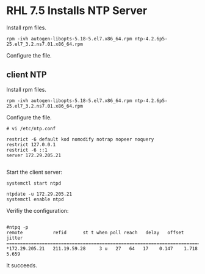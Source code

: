 

# RHL 7.5 Installs NTP Server

Install rpm files.
```
rpm -ivh autogen-libopts-5.18-5.el7.x86_64.rpm ntp-4.2.6p5-25.el7_3.2.ns7.01.x86_64.rpm

```

Configure the file.




## client NTP

Install rpm files.
```
rpm -ivh autogen-libopts-5.18-5.el7.x86_64.rpm ntp-4.2.6p5-25.el7_3.2.ns7.01.x86_64.rpm

```

Configure the file.

```
# vi /etc/ntp.conf

restrict -6 default kod nomodify notrap nopeer noquery
restrict 127.0.0.1
restrict -6 ::1
server 172.29.205.21


```

Start the client server:

```
systemctl start ntpd

ntpdate -u 172.29.205.21
systemctl enable ntpd
```

Verifiy the configuration:

```

#ntpq -p
remote           refid      st t when poll reach   delay   offset  jitter
==============================================================================
*172.29.205.21   211.19.59.28     3 u   27   64   17    0.147    1.718   5.659

```

It succeeds.